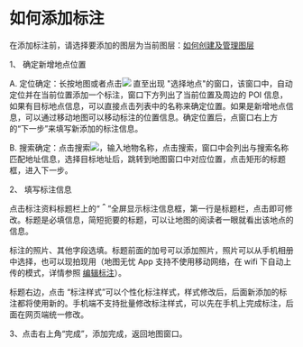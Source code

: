 # 如何添加标注

在添加标注前，请选择要添加的图层为当前图层：[如何创建及管理图层](/m-layers)

1、 确定新增地点位置

A. 定位确定：长按地图或者点击![](http://pic.dituwuyou.com/map%2Fpicture%2Fmobile%2Faddmark.png ) 直至出现 "选择地点"的窗口，该窗口中，自动定位并在当前位置添加一个标注，窗口下方列出了当前位置及周边的 POI 信息，如果有目标地点信息，可以直接点击列表中的名称来确定位置。如果是新增地点信息，可以通过移动地图可以移动标注的位置信息。确定位置后，点窗口右上方的“下一步”来填写新添加的标注信息。

B. 搜索确定：点击搜索![](http://pic.dituwuyou.com/map%2Fpicture%2Fsearch.png)，输入地物名称，点击搜索，窗口中会列出与搜索名称匹配地址信息，选择目标地址后，跳转到地图窗口中对应位置，点击矩形的标题框，进入下一步。

2、 填写标注信息

点击标注资料标题栏上的“**＾**”全屏显示标注信息框，第一行是标题栏，点击即可修改。标题是必填信息，简短扼要的标题，可以让地图的阅读者一眼就看出该地点的信息。

标注的照片、其他字段选填。标题前面的加号可以添加照片，照片可以从手机相册中选择，也可以现拍现用（地图无忧 App 支持不使用移动网络，在 wifi 下自动上传的模式，详情参照 [编辑标注](/m-editmark)）。

标题右边，点击 “标注样式”可以个性化标注样式，样式修改后，后面新添加的标注都将使用新的。手机端不支持批量修改标注样式，可以先在手机上完成标注，后面在网页端统一修改。

3、点击右上角“完成”，添加完成，返回地图窗口。


